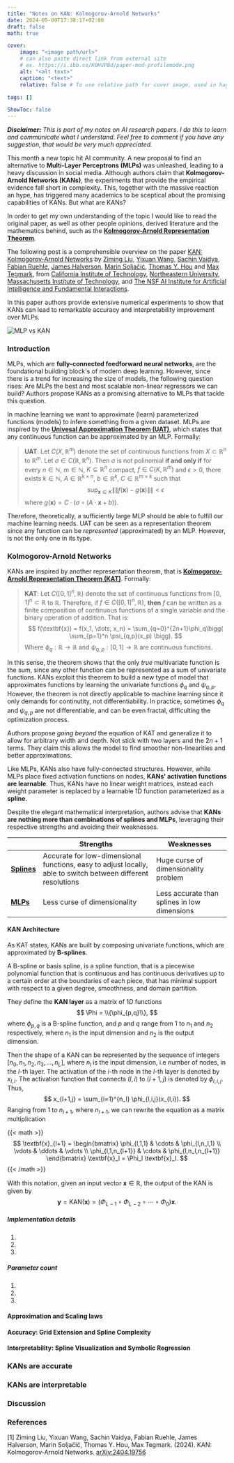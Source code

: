 ```yaml
---
title: "Notes on KAN: Kolmogorov-Arnold Networks"
date: 2024-05-09T17:38:17+02:00
draft: false
math: true

cover:
    image: "<image path/url>"
    # can also paste direct link from external site
    # ex. https://i.ibb.co/K0HVPBd/paper-mod-profilemode.png
    alt: "<alt text>"
    caption: "<text>"
    relative: false # To use relative path for cover image, used in hugo Page-bundles

tags: []

ShowToc: false
---
```


***Disclaimer:*** *This is part of my notes on AI research papers. I do this to learn and communicate what I understand. Feel free to comment if you have any suggestion, that would be very much appreciated.*

This month a new topic hit AI community. A new proposal to find an alternative to **Multi-Layer Perceptrons (MLPs)** was unleashed, leading to a heavy discussion in social media. 
Although authors claim that **Kolmogorov-Arnold Networks (KANs)**, the experiments that provide the empirical evidence fall short in complexity. This, together with the massive reaction an hype, has triggered many academics to be sceptical about the promising capabilities of KANs. But what are KANs? 

In order to get my own understanding of the topic I would like to read the original paper, as well as other people opinions, derived literature and the mathematics behind, such as the [**Kolmogorov-Arnold Representation Theorem**](https://en.wikipedia.org/wiki/Kolmogorov%E2%80%93Arnold_representation_theorem). 

The following post is a comprehensible overview on the paper [KAN: Kolmogorov-Arnold Networks](#1) by [Ziming Liu](https://arxiv.org/search/cs?searchtype=author&query=Liu,+Z), 
[Yixuan Wang](https://arxiv.org/search/cs?searchtype=author&query=Wang,+Y), [Sachin Vaidya](https://arxiv.org/search/cs?searchtype=author&query=Vaidya,+S), [Fabian Ruehle](https://arxiv.org/search/cs?searchtype=author&query=Ruehle,+F), [James Halverson](https://arxiv.org/search/cs?searchtype=author&query=Halverson,+J), [Marin Soljačić](https://arxiv.org/search/cs?searchtype=author&query=Solja%C4%8Di%C4%87,+M), [Thomas Y. Hou](https://arxiv.org/search/cs?searchtype=author&query=Hou,+T+Y) and [Max Tegmark](https://arxiv.org/search/cs?searchtype=author&query=Tegmark,+M), from [California Institute of Technology](https://www.caltech.edu/), [Northeastern University](https://www.northeastern.edu/), [Massachusetts Institute of Technology](https://web.mit.edu/), and [The NSF AI Institute for Artificial Intelligence and Fundamental Interactions](https://iaifi.org/).

In this paper authors provide extensive numerical experiments to show that KANs can lead to remarkable accuracy and interpretability improvement over MLPs. 

![MLP vs KAN](/figures/kan-kolmogorov-arnold-networks/mlp-vs-kan.png "Multi-Layer Perceptron vs Kolmogorov-Arnold Network")

### Introduction

MLPs, which are **fully-connected feedforward neural networks**, are the foundational building block's of modern deep learning. However, since there is a trend for increasing the size of models, the following question rises: Are MLPs the best and most scalable non-linear regressors we can build? Authors propose KANs as a promising alternative to MLPs that tackle this question. 

In machine learning we want to approximate (learn) parameterized functions (models) to infere something from a given dataset. MLPs are inspired by the [**Univesal Approximation Theorem (UAT)**](https://en.wikipedia.org/wiki/Universal_approximation_theorem), which states that any continuous function can be approximated by an MLP. Formally: 

> **UAT**: Let $C(X,\mathbb{R}^m)$ denote the set of continuous functions from $X \subset \mathbb{R}^n$ to $\mathbb{R}^m$. Let $\sigma \in C(\mathbb{R},\mathbb{R}^n)$. 
> Then $\sigma$ is not polinomial **if and only if** for every $n\in \mathbb{N}$, $m\in\mathbb{N}$, $K\subseteq \mathbb{R}^n$ compact, $f\in C(K, \mathbb{R}^m)$ and $\epsilon > 0$, there exists $k\in\mathbb{N}$, $A\in\mathbb{R}^{k\times n}$, $b \in \mathbb{R}^k$, $C \in \mathbb{R}^{m \times k}$ such that 
> $$ \sup_{\textbf{x}\in K} \|\|f(\textbf{x})-g(\textbf{x})\|\|<\epsilon $$
> where $g(\textbf{x}) = C \cdot (\sigma \circ(A \cdot \textbf{x} + b)).$

Therefore, theoretically, a sufficiently large MLP should be able to fulfill our machine learning needs. UAT can be seen as a representation theorem since any function can be *represented* (approximated) by an MLP. However, is not the only one in its type. 

### Kolmogorov-Arnold Networks
KANs are inspired by another representation theorem, that is [**Kolmogorov-Arnold Representation Theorem (KAT)**](https://en.wikipedia.org/wiki/Kolmogorov%E2%80%93Arnold_representation_theorem). Formally: 

> **KAT**: Let $C([0,1]^n,\mathbb{R})$ denote the set of continuous functions from $[0,1]^n \subset \mathbb{R}$ to $\mathbb{R}$. Therefore, if $f \in C([0,1]^n,\mathbb{R})$, **then** $f$ can be written as a finite composition of continuous functions of a single variable and the binary operation of addition. That is:
> $$ f(\textbf{x}) = f(x_1, \dots, x_n) = \sum_{q=0}^{2n+1}\phi_q\bigg( \sum_{p=1}^n \psi_{q,p}(x_p) \bigg). $$
> Where $\phi_q: \mathbb{R} \rightarrow \mathbb{R}$ and $\psi_{q,p}:[0,1] \rightarrow \mathbb{R}$ are continuous functions.

In this sense, the theorem shows that the only *true* multivariate function is the sum, since any other function can be represented as a sum of univariate functions. KANs exploit this theorem to build a new type of model that approximates functions by learning the univariate functions $\phi_q$ and $\psi_{q,p}$. However, the theorem is not directly applicable to machine learning since it only demands for continutity, not differentiability. In practice, sometimes $\phi_q$ and $\psi_{q,p}$ are not differentiable, and can be even fractal, difficulting the optimization process.

Authors propose *going beyond* the equation of KAT and generalize it to allow for arbitrary width and depth. Not stick with two layers and the $2n+1$ terms. They claim this allows the model to find smoother non-linearities and better approximations.

Like MLPs, KANs also have fully-connected structures. However, while MLPs place fixed activation functions on nodes, **KANs' activation functions are learnable**. Thus, KANs have no linear weight matrices, instead each weight parameter is replaced by a learnable 1D function parameterized as a **spline**. 

Despite the elegant mathematical interpretation, authors advise that **KANs are nothing more than combinations of splines and MLPs**, leveraging their respective strengths and avoiding their weaknesses. 

<div align="center">

|      |**Strengths**|**Weaknesses**   |
|------|-------|-------|
|[**Splines**](https://en.wikipedia.org/wiki/Spline_(mathematics))|Accurate for low-dimensional functions, easy to adjust locally, able to switch between different resolutions|Huge curse of dimensionality problem|
|[**MLPs**](https://en.wikipedia.org/wiki/Multilayer_perceptron)|Less curse of dimensionality|Less accurate than splines in low dimensions|

</div>

#### KAN Architecture

As KAT states, KANs are built by composing univariate functions, which are approximated by **B-splines**. 

A B-spline or basis spline, is a spline function, that is a piecewise polynomial function that is continuous and has continuous derivatives up to a certain order at the boundaries of each piece, that has minimal support with respect to a given degree, smoothness, and domain partition.

They define the **KAN layer** as a matrix of $1D$ functions
$$ \Phi = \\{\phi_{p,q}\\}, $$
where $\phi_{p,q}$ is a B-spline function, and $p$ and $q$ range from $1$ to $n_1$ and $n_2$ respectively, where $n_1$ is the input dimension and $n_2$ is the output dimension.

Then the shape of a KAN can be represented by the sequence of integers $[n_0,n_1, n_2, n_3, \dots, n_L]$, where $n_l$ is the input dimension, i.e number of nodes, in the $l$-th layer. The activation of the $i$-th node in the $l$-th layer is denoted by $x_{l,i}$. The activation function that connects $(l,i)$ to $(l+1,j)$ is denoted by $\phi_{l,i,j}$. Thus, 
$$ x_{l+1,j} = \sum_{i=1}^{n_l} \phi_{l,i,j}(x_{l,i}). $$
Ranging from $1$ to $n_{l+1}$, where $n_{l+1}$, we can rewrite the equation as a matrix multiplication

{{< math >}}
$$ \textbf{x}_{l+1} =
\begin{bmatrix} 
\phi_{l,1,1} & \cdots & \phi_{l,n_l,1} \\ \vdots & \ddots & \vdots \\ \phi_{l,1,n_{l+1}} & \cdots & \phi_{l,n_l,n_{l+1}} 
\end{bmatrix} \textbf{x}_l
= \Phi_l \textbf{x}_l. $$
{{< /math >}}

With this notation, given an input vector $\textbf{x}\in\mathbb{R}$, the output of the KAN is given by 
$$ \textbf{y} = \text{KAN}(\textbf{x}) = (\Phi_{L-1} \circ \Phi_{L-2} \circ \cdots \circ \Phi_0) \textbf{x}. $$

##### Implementation details
1. 
2.
3.

##### Parameter count
1.
2.
3.

#### Approximation and Scaling laws

#### Accuracy: Grid Extension and Spline Complexity

#### Interpretability: Spline Visualization and Symbolic Regression

### KANs are accurate

### KANs are interpretable

### Discussion

### References

<a id="1">[1]</a> Ziming Liu, Yixuan Wang, Sachin Vaidya, Fabian Ruehle, James Halverson, Marin Soljačić, Thomas Y. Hou, Max Tegmark. (2024). KAN: Kolmogorov-Arnold Networks. [arXiv:2404.19756](https://arxiv.org/abs/2404.19756)